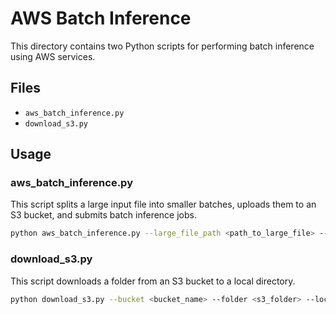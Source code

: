 # AWS Batch Inference

This directory contains two Python scripts for performing batch inference using AWS services.

## Files

- `aws_batch_inference.py`
- `download_s3.py`

## Usage

### aws_batch_inference.py

This script splits a large input file into smaller batches, uploads them to an S3 bucket, and submits batch inference jobs.

<!-- #### Command -->

```sh
python aws_batch_inference.py --large_file_path <path_to_large_file> --model_id <model_id> --role_arn <role_arn> --input_bucket <input_bucket> --output_bucket <output_bucket> --batch_size <batch_size> --min_batch_size <min_batch_size>
```

### download_s3.py

This script downloads a folder from an S3 bucket to a local directory.

```sh
python download_s3.py --bucket <bucket_name> --folder <s3_folder> --local-dir <local_directory>
```



